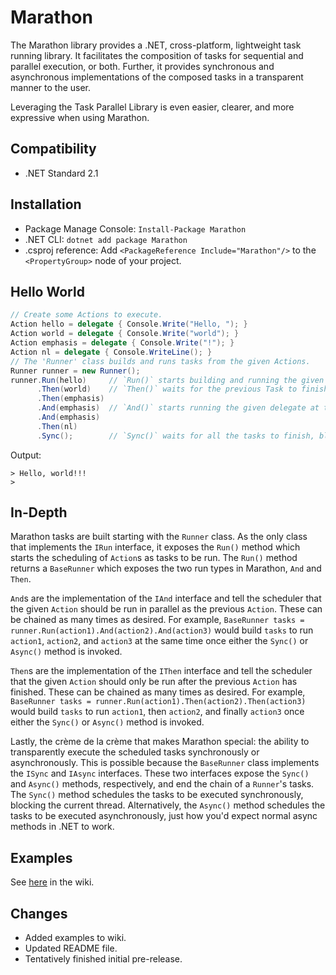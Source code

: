 # Marathon
The Marathon library provides a .NET, cross-platform, lightweight task running library. It facilitates the composition of tasks for sequential and parallel execution, or both. Further, it provides synchronous and asynchronous implementations of the composed tasks in a transparent manner to the user.

Leveraging the Task Parallel Library is even easier, clearer, and more expressive when using Marathon.

Compatibility
---
  - .NET Standard 2.1
  
Installation
---
   - Package Manage Console: `Install-Package Marathon`
   - .NET CLI: `dotnet add package Marathon`
   - .csproj reference: Add `<PackageReference Include="Marathon"/>` to the `<PropertyGroup>` node of your project.
   
Hello World
---
```csharp
// Create some Actions to execute.
Action hello = delegate { Console.Write("Hello, "); }
Action world = delegate { Console.Write("world"); }
Action emphasis = delegate { Console.Write("!"); }
Action nl = delegate { Console.WriteLine(); }
// The 'Runner' class builds and runs tasks from the given Actions.
Runner runner = new Runner();  
runner.Run(hello)     // `Run()` starts building and running the given delegates.
      .Then(world)    // `Then()` waits for the previous Task to finish before starting.
      .Then(emphasis)
      .And(emphasis)  // `And()` starts running the given delegate at the same time as the previous one.
      .And(emphasis)
      .Then(nl)
      .Sync();        // `Sync()` waits for all the tasks to finish, blocking the current thread.
```
Output:

    > Hello, world!!!
    >
    
In-Depth
---
Marathon tasks are built starting with the `Runner` class. As the only class that implements the `IRun` interface, it exposes the `Run()` method which starts the scheduling of `Action`s as tasks to be run. The `Run()` method returns a `BaseRunner` which exposes the two run types in Marathon, `And` and `Then`.

`And`s are the implementation of the `IAnd` interface and tell the scheduler that the given `Action` should be run in parallel as the previous `Action`. These can be chained as many times as desired. For example, `BaseRunner tasks = runner.Run(action1).And(action2).And(action3)` would build `tasks` to run `action1`, `action2`, and `action3` at the same time once either the `Sync()` or `Async()` method is invoked.

`Then`s are the implementation of the `IThen` interface and tell the scheduler that the given `Action` should only be run after the previous `Action` has finished. These can be chained as many times as desired. For example, `BaseRunner tasks = runner.Run(action1).Then(action2).Then(action3)` would build `tasks` to run `action1`, then `action2`, and finally `action3` once either the `Sync()` or `Async()` method is invoked.

Lastly, the crème de la crème that makes Marathon special: the ability to transparently execute the scheduled tasks synchronously or asynchronously. This is possible because the `BaseRunner` class implements the `ISync` and `IAsync` interfaces. These two interfaces expose the `Sync()` and `Async()` methods, respectively, and end the chain of a `Runner`'s tasks. The `Sync()` method schedules the tasks to be executed synchronously, blocking the current thread. Alternatively, the `Async()` method schedules the tasks to be executed asynchronously, just how you'd expect normal async methods in .NET to work. 

Examples
---
See [here](https://github.com/domn1995/Marathon/wiki/Examples) in the wiki.

Changes
---
  - Added examples to wiki.
  - Updated README file.
  - Tentatively finished initial pre-release.
